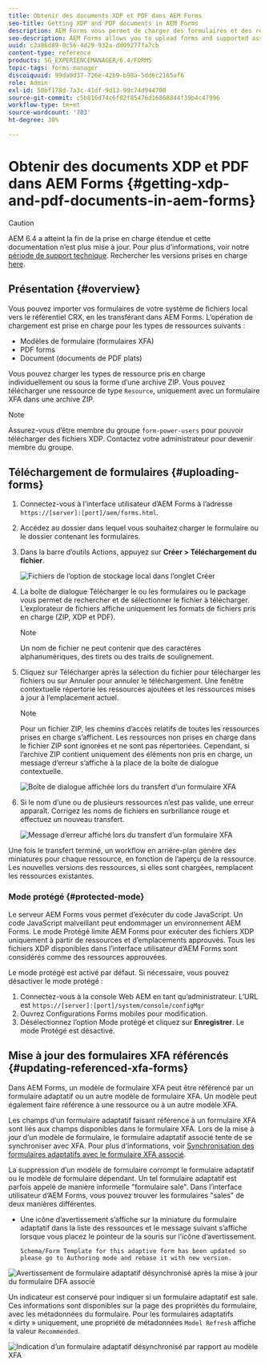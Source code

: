 ```yaml
---
title: Obtenir des documents XDP et PDF dans AEM Forms
seo-title: Getting XDP and PDF documents in AEM Forms
description: AEM Forms vous permet de charger des formulaires et des ressources prises en charge à utiliser avec les formulaires adaptatifs. Vous pouvez également charger des formulaires en masse et des ressources connexes au format ZIP.
seo-description: AEM Forms allows you to upload forms and supported assets to use with adaptive forms. You can also bulk upload forms and related resources as a ZIP.
uuid: c2a86d89-0c56-4d29-932a-dd09277fa7cb
content-type: reference
products: SG_EXPERIENCEMANAGER/6.4/FORMS
topic-tags: forms-manager
discoiquuid: 99da0d37-726e-42b9-b98a-5dd6c2165af6
role: Admin
exl-id: 50bf178d-7a3c-41df-9d13-99c74d944700
source-git-commit: c5b816d74c6f02f85476d16868844f39b4c47996
workflow-type: tm+mt
source-wordcount: '703'
ht-degree: 30%

---
```


# Obtenir des documents XDP et PDF dans AEM Forms {#getting-xdp-and-pdf-documents-in-aem-forms}

>[!CAUTION]
>
>AEM 6.4 a atteint la fin de la prise en charge étendue et cette documentation n’est plus mise à jour. Pour plus d’informations, voir notre [période de support technique](https://helpx.adobe.com/fr/support/programs/eol-matrix.html). Rechercher les versions prises en charge [here](https://experienceleague.adobe.com/docs/?lang=fr).

## Présentation {#overview}

Vous pouvez importer vos formulaires de votre système de fichiers local vers le référentiel CRX, en les transférant dans AEM Forms. L’opération de chargement est prise en charge pour les types de ressources suivants :

* Modèles de formulaire (formulaires XFA)
* PDF forms
* Document (documents de PDF plats)

Vous pouvez charger les types de ressource pris en charge individuellement ou sous la forme d’une archive ZIP. Vous pouvez télécharger une ressource de type `Resource`, uniquement avec un formulaire XFA dans une archive ZIP.

>[!NOTE]
>
>Assurez-vous d’être membre du groupe `form-power-users` pour pouvoir télécharger des fichiers XDP. Contactez votre administrateur pour devenir membre du groupe.

## Téléchargement de formulaires {#uploading-forms}

1. Connectez-vous à l’interface utilisateur d’AEM Forms à l’adresse `https://[server]:[port]/aem/forms.html`.
1. Accédez au dossier dans lequel vous souhaitez charger le formulaire ou le dossier contenant les formulaires.
1. Dans la barre d’outils Actions, appuyez sur **Créer > Téléchargement du fichier**.

   ![Fichiers de l’option de stockage local dans l’onglet Créer](assets/step.png)

1. La boîte de dialogue Télécharger le ou les formulaires ou le package vous permet de rechercher et de sélectionner le fichier à télécharger. L’explorateur de fichiers affiche uniquement les formats de fichiers pris en charge (ZIP, XDP et PDF).

   >[!NOTE]
   >
   >Un nom de fichier ne peut contenir que des caractères alphanumériques, des tirets ou des traits de soulignement.

1. Cliquez sur Télécharger après la sélection du fichier pour télécharger les fichiers ou sur Annuler pour annuler le téléchargement. Une fenêtre contextuelle répertorie les ressources ajoutées et les ressources mises à jour à l’emplacement actuel.

   >[!NOTE]
   >
   >Pour un fichier ZIP, les chemins d’accès relatifs de toutes les ressources prises en charge s’affichent. Les ressources non prises en charge dans le fichier ZIP sont ignorées et ne sont pas répertoriées. Cependant, si l’archive ZIP contient uniquement des éléments non pris en charge, un message d’erreur s’affiche à la place de la boîte de dialogue contextuelle.

   ![Boîte de dialogue affichée lors du transfert d’un formulaire XFA](assets/upload-scr.png)

1. Si le nom d’une ou de plusieurs ressources n’est pas valide, une erreur apparaît. Corrigez les noms de fichiers en surbrillance rouge et effectuez un nouveau transfert.

   ![Message d’erreur affiché lors du transfert d’un formulaire XFA](assets/upload-scr-err.png)

Une fois le transfert terminé, un workflow en arrière-plan génère des miniatures pour chaque ressource, en fonction de l’aperçu de la ressource. Les nouvelles versions des ressources, si elles sont chargées, remplacent les ressources existantes.

### Mode protégé {#protected-mode}

Le serveur AEM Forms vous permet d’exécuter du code JavaScript. Un code JavaScript malveillant peut endommager un environnement AEM Forms. Le mode Protégé limite AEM Forms pour exécuter des fichiers XDP uniquement à partir de ressources et d’emplacements approuvés. Tous les fichiers XDP disponibles dans l’interface utilisateur d’AEM Forms sont considérés comme des ressources approuvées.

Le mode protégé est activé par défaut. Si nécessaire, vous pouvez désactiver le mode protégé :

1. Connectez-vous à la console Web AEM en tant qu’administrateur. L’URL est `https://[server]:[port]/system/console/configMgr`
1. Ouvrez Configurations Forms mobiles pour modification.
1. Désélectionnez l’option Mode protégé et cliquez sur **Enregistrer**. Le mode Protégé est désactivé.

## Mise à jour des formulaires XFA référencés {#updating-referenced-xfa-forms}

Dans AEM Forms, un modèle de formulaire XFA peut être référencé par un formulaire adaptatif ou un autre modèle de formulaire XFA. Un modèle peut également faire référence à une ressource ou à un autre modèle XFA.

Les champs d’un formulaire adaptatif faisant référence à un formulaire XFA sont liés aux champs disponibles dans le formulaire XFA. Lors de la mise à jour d’un modèle de formulaire, le formulaire adaptatif associé tente de se synchroniser avec XFA. Pour plus d’informations, voir [Synchronisation des formulaires adaptatifs avec le formulaire XFA associé](/help/forms/using/synchronizing-adaptive-forms-xfa.md).

La suppression d’un modèle de formulaire corrompt le formulaire adaptatif ou le modèle de formulaire dépendant. Un tel formulaire adaptatif est parfois appelé de manière informelle &quot;formulaire sale&quot;. Dans l’interface utilisateur d’AEM Forms, vous pouvez trouver les formulaires &quot;sales&quot; de deux manières différentes.

* Une icône d’avertissement s’affiche sur la miniature du formulaire adaptatif dans la liste des ressources et le message suivant s’affiche lorsque vous placez le pointeur de la souris sur l’icône d’avertissement.

   `Schema/Form Template for this adaptive form has been updated so please go to Authoring mode and rebase it with new version.`

![Avertissement de formulaire adaptatif désynchronisé après la mise à jour du formulaire DFA associé](assets/dirtyaf.png)

Un indicateur est conservé pour indiquer si un formulaire adaptatif est sale. Ces informations sont disponibles sur la page des propriétés du formulaire, avec les métadonnées du formulaire. Pour les formulaires adaptatifs « dirty » uniquement, une propriété de métadonnées `Model Refresh` affiche la valeur `Recommended`.

![Indication d’un formulaire adaptatif désynchronisé par rapport au modèle XFA](assets/model-refresh.png)
